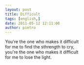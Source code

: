 ```yaml
---
layout: post
title: Difficult
tags: [english,]
date: 2011-05-12 12:11:00
author: pietro
---
```

<div dir="ltr" style="text-align: left">You're the one who makes it difficult<br/>for me to find the sthrength to cry,<br/>you're the one who makes it difficult<br/>for me to lose the light.<br/>
